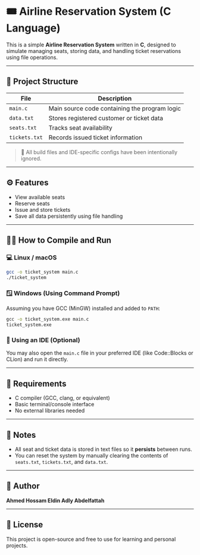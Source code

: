 # 🎟️ Airline Reservation System (C Language)

This is a simple **Airline Reservation System** written in **C**, designed to simulate managing seats, storing data, and handling ticket reservations using file operations.

---

## 📁 Project Structure

| File         | Description                                      |
|--------------|--------------------------------------------------|
| `main.c`     | Main source code containing the program logic    |
| `data.txt`   | Stores registered customer or ticket data        |
| `seats.txt`  | Tracks seat availability                         |
| `tickets.txt`| Records issued ticket information                |

> 🧹 All build files and IDE-specific configs have been intentionally ignored.

---

## ⚙️ Features

- View available seats
- Reserve seats
- Issue and store tickets
- Save all data persistently using file handling

---

## 🧑‍💻 How to Compile and Run

### 💻 Linux / macOS

```bash
gcc -o ticket_system main.c
./ticket_system
```

### 🪟 Windows (Using Command Prompt)

Assuming you have GCC (MinGW) installed and added to `PATH`:

```cmd
gcc -o ticket_system.exe main.c
ticket_system.exe
```

### 🧰 Using an IDE (Optional)

You may also open the `main.c` file in your preferred IDE (like Code::Blocks or CLion) and run it directly.

---

## 📌 Requirements

- C compiler (GCC, clang, or equivalent)
- Basic terminal/console interface
- No external libraries needed

---

## 📝 Notes

- All seat and ticket data is stored in text files so it **persists** between runs.
- You can reset the system by manually clearing the contents of `seats.txt`, `tickets.txt`, and `data.txt`.

---

## 🙋 Author

**Ahmed Hossam Eldin Adly Abdelfattah**

---

## 📄 License

This project is open-source and free to use for learning and personal projects.

